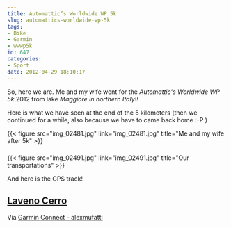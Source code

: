 ```yaml
---
title: Automattic’s Worldwide WP 5k
slug: automattics-worldwide-wp-5k
tags:
- Bike
- Garmin
- wwwp5k
id: 647
categories:
- Sport
date: 2012-04-29 18:10:17
---
```


So, here we are. Me and my wife went for the _Automattic's Worldwide WP 5k_ 2012 from lake _Maggiore _in northern Italy_!!_

Here is what we have seen at the end of the 5 kilometers (then we continued for a while, also because we have to came back home :-P )

{{< figure src="img_02481.jpg" link="img_02481.jpg" title="Me and my wife after 5k" >}}

### 

{{< figure src="img_02491.jpg" link="img_02491.jpg" title="Our transportations" >}}

And here is the GPS track!

## [Laveno Cerro](http://connect.garmin.com/activity/172503706)

Vía [Garmin Connect - alexmufatti](http://connect.garmin.com/explore?owner=alexmufatti)
